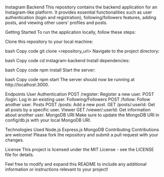Instagram Backend
This repository contains the backend application for an Instagram-like platform. It provides essential functionalities such as user authentication (login and registration), following/followers features, adding posts, and viewing other users' profiles and posts.

Getting Started
To run the application locally, follow these steps:

Clone this repository to your local machine:

bash
Copy code
git clone <repository_url>
Navigate to the project directory:

bash
Copy code
cd instagram-backend
Install dependencies:

bash
Copy code
npm install
Start the server:

bash
Copy code
npm start
The server should now be running at http://localhost:3000.

Endpoints
User Authentication
POST /register: Register a new user.
POST /login: Log in an existing user.
Following/Followers
POST /follow: Follow another user.
Posts
POST /posts: Add a new post.
GET /posts/:userId: Get all posts by a specific user.
Viewer
GET /viewer/:userId: Get information about another user.
MongoDB URI
Make sure to update the MongoDB URI in config/db.js with your local MongoDB URI.

Technologies Used
Node.js
Express.js
MongoDB
Contributing
Contributions are welcome! Please fork the repository and submit a pull request with your changes.

License
This project is licensed under the MIT License - see the LICENSE file for details.

Feel free to modify and expand this README to include any additional information or instructions relevant to your project!

